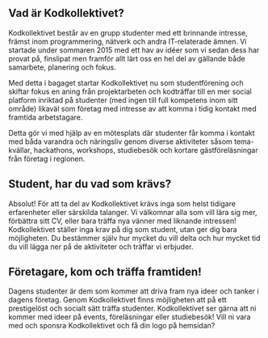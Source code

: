 ## Vad är Kodkollektivet?
Kodkollektivet består av en grupp studenter med ett brinnande intresse, främst inom programmering, nätverk och andra IT-relaterade ämnen. Vi startade under sommaren 2015 med ett hav av idéer som vi sedan dess har provat på, finslipat men framför allt lärt oss en hel del av gällande både samarbete, planering och fokus. 

Med detta i bagaget startar Kodkollektivet nu som studentförening och skiftar fokus en aning från projektarbeten och kodträffar till en mer social platform inriktad på studenter (med ingen till full kompetens inom sitt område) likaväl som företag med intresse av att komma i tidig kontakt med framtida arbetstagare.

Detta gör vi med hjälp av en mötesplats där studenter får komma i kontakt med båda varandra och näringsliv genom diverse aktiviteter såsom tema-kvällar, hackathons, workshops, studiebesök och kortare gästföreläsningar från företag i regionen.

## Student, har du vad som krävs?
Absolut! För att ta del av Kodkollektivet krävs inga som helst tidigare erfarenheter eller särskilda talanger. Vi välkomnar alla som vill lära sig mer, förbättra sitt CV, eller bara träffa nya vänner med liknande intressen! Kodkollektivet ställer inga krav på dig som student, utan ger dig bara möjligheten. Du bestämmer själv hur mycket du vill delta och hur mycket tid du vill lägga ner på de aktiviteter och träffar vi erbjuder.

## Företagare, kom och träffa framtiden!

Dagens studenter är dem som kommer att driva fram nya ideer och tanker i dagens företag.
Genom Kodkollektivet finns möjligheten att på ett prestigelöst och socialt sätt träffa studenter.
Kodkollektivet ser gärna att ni kommer med ideer på events, föreläsningar eller studiebesök!
Vill ni vara med och sponsra Kodkollektivet och få din logo på hemsidan?
